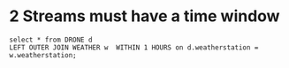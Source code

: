 # 2 Streams must have a time window

```
select * from DRONE d 
LEFT OUTER JOIN WEATHER w  WITHIN 1 HOURS on d.weatherstation = w.weatherstation;
```